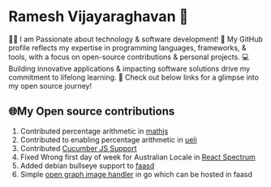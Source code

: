 # Ramesh Vijayaraghavan 👋

👨‍💻 I am Passionate about technology & software development! 
🚀 My GitHub profile reflects my expertise in programming languages, frameworks, & tools, with a focus on open-source contributions & personal projects. 
💻 Building innovative applications & impacting software solutions drive my commitment to lifelong learning. 
🌟 Check out below links for a glimpse into my open source journey!

## 🌐My Open source contributions

1. Contributed percentage arithmetic in [mathjs](https://github.com/josdejong/mathjs/pull/2304)
2. Contributed to enabling percentage arithmetic in [ueli](https://github.com/oliverschwendener/ueli/pull/816)
3. Contributed [Cucumber JS Support](https://github.com/cucumber/language-service/pull/115)
4. Fixed Wrong first day of week for Australian Locale in [React Spectrum](https://github.com/adobe/react-spectrum/pull/4598)
5. Added debian bullseye support to [faasd](https://github.com/openfaas/faasd/pull/237)
6. Simple [open graph image handler](https://github.com/rvramesh/og-image-handler) in go which can be hosted in faasd
